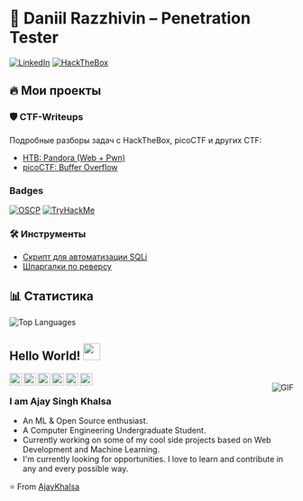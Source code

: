 # 🚀 Daniil Razzhivin – Penetration Tester

[![LinkedIn](https://img.shields.io/badge/LinkedIn-0077B5?style=flat&logo=linkedin)](https://linkedin.com/in/yourname)
[![HackTheBox](https://img.shields.io/badge/HackTheBox-111827?style=flat&logo=Hack%20The%20Box)](https://app.hackthebox.com/profile/123456)

## 🔥 Мои проекты

### 🛡 CTF-Writeups
Подробные разборы задач с HackTheBox, picoCTF и других CTF:
- [HTB: Pandora (Web + Pwn)](./HackTheBox/Pandora)
- [picoCTF: Buffer Overflow](./picoCTF/Buffer-Overflow)

### Badges
[![OSCP](https://img.shields.io/badge/OSCP-CC0000?style=flat)](https://www.offensive-security.com/)
[![TryHackMe](https://img.shields.io/badge/TryHackMe-212C42?style=flat)](https://tryhackme.com/p/yourname)

### 🛠 Инструменты
- [Скрипт для автоматизации SQLi](./Tools/sqli_scanner.py)
- [Шпаргалки по реверсу](./Tools/cheatsheets/reverse.md)

## 📊 Статистика
![Top Languages](https://github-readme-stats.vercel.app/api/top-langs/?username=yourname&layout=compact&theme=radical)

## Hello World! <img src="https://raw.githubusercontent.com/iampavangandhi/iampavangandhi/master/gifs/Hi.gif" width="30px"></h2>

<a href="https://twitter.com/ajaykhalsa_ak">
  <img align="left" alt="Ajay's Twitter" width="22px" src="https://cdn.jsdelivr.net/npm/simple-icons@v3/icons/twitter.svg" />
</a>
<a href="https://www.linkedin.com/in/ajay-singh-khalsa/">
  <img align="left" alt="Ajay's Linkdein" width="22px" src="https://cdn.jsdelivr.net/npm/simple-icons@v3/icons/linkedin.svg" />
</a>
<a href="https://github.com/AjayKhalsa">
  <img align="left" alt="Ajay's Github" width="22px" src="https://cdn.jsdelivr.net/npm/simple-icons@v3/icons/github.svg" />
</a>
<a href="https://t.me/AjayKhalsa">
  <img align="left" alt="Ajay's Telegram" width="22px" src="https://cdn.jsdelivr.net/npm/simple-icons@v3/icons/telegram.svg" />
</a>
<a href="https://www.hackerrank.com/ajaykhalsa_ak">
  <img align="left" alt="Ajay's Hackerrank" width="22px" src="https://cdn.jsdelivr.net/npm/simple-icons@v3/icons/hackerrank.svg" />
</a>
<a href="https://www.kaggle.com/ajaykhalsa">
  <img align="left" alt="Ajay's Kaggle" width="22px" src="https://cdn.jsdelivr.net/npm/simple-icons@3.1.0/icons/kaggle.svg" />
</a>
<br />
<img align="right" alt="GIF" src="https://media.giphy.com/media/13HgwGsXF0aiGY/giphy.gif" />

### I am Ajay Singh Khalsa
- An ML & Open Source enthusiast.
- A Computer Engineering Undergraduate Student. 
- Currently working on some of my cool side projects based on Web Development and Machine Learning.
- I'm currently looking for opportunities. I love to learn and contribute in any and every possible way.

⭐️ From [AjayKhalsa](https://github.com/AjayKhalsa)
